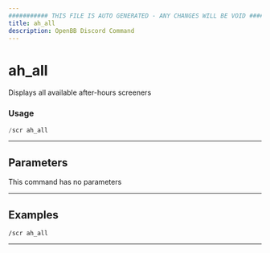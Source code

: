 ```yaml
---
########### THIS FILE IS AUTO GENERATED - ANY CHANGES WILL BE VOID ###########
title: ah_all
description: OpenBB Discord Command
---
```


# ah_all

Displays all available after-hours screeners

### Usage

```python wordwrap
/scr ah_all
```

---

## Parameters

This command has no parameters



---

## Examples

```
/scr ah_all
```

---

